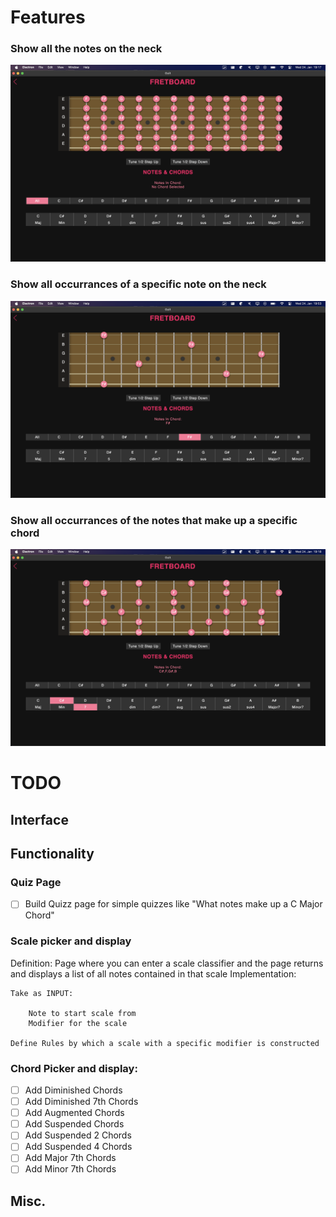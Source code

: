 # Features

### Show all the notes on the neck
![Screenshot](docs/images/screenshot1.png)

### Show all occurrances of a specific note on the neck
![Screenshot](docs/images/screenshot2.png)

### Show all occurrances of the notes that make up a specific chord
![Screenshot](docs/images/screenshot3.png)
# TODO

## Interface

## Functionality
### Quiz Page
- [ ] Build Quizz page for simple quizzes like "What notes make up a C Major Chord"
### Scale picker and display
Definition:
	Page where you can enter a scale classifier and the page returns and displays a list of all notes contained in that scale
Implementation:

	Take as INPUT: 

		Note to start scale from
		Modifier for the scale

	Define Rules by which a scale with a specific modifier is constructed
		
### Chord Picker and display:
- [ ] Add Diminished Chords
- [ ] Add Diminished 7th Chords
- [ ] Add Augmented Chords
- [ ] Add Suspended Chords
- [ ] Add Suspended 2 Chords
- [ ] Add Suspended 4 Chords
- [ ] Add Major 7th Chords
- [ ] Add Minor 7th Chords

## Misc.


